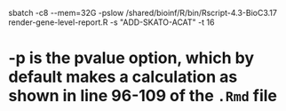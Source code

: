 sbatch -c8 --mem=32G -pslow /shared/bioinf/R/bin/Rscript-4.3-BioC3.17 render-gene-level-report.R -s "ADD-SKATO-ACAT" -t 16

# -p is the pvalue option, which by default makes a calculation as shown in line 96-109 of the `.Rmd` file
